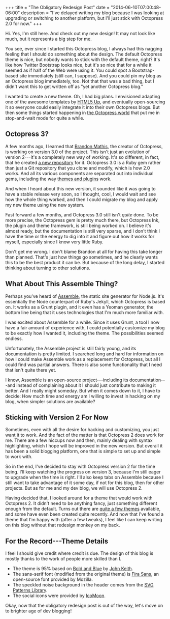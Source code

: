 +++
title = "The Obligatory Redesign Post"
date = "2014-06-10T07:00:48-06:00"
description = "I've delayed writing my blog because I was looking at upgrading or switching to another platform, but I'll just stick with Octopress 2.0 for now."
+++

Hi. Yes, I'm still here. And check out my new design! It may not look like much, but it represents a big step for me.

You see, ever since I started this Octopress blog, I always had this nagging feeling that I should do something about the design. The default Octopress theme is nice, but nobody wants to stick with the default theme, right? It's like how Twitter Bootstrap looks nice, but it's so nice that for a while it seemed as if half of the Web were using it. You could spot a Bootstrap-based site immediately (still can, I suppose). And you could pin my blog as an Octopress blog immediately, too. Not that that was a bad thing, but I didn't want this to get written off as "yet another Octopress blog."

I wanted to create a new theme. Oh, I had big plans. I envisioned adapting one of the awesome templates by [HTML5 Up](https://html5up.net), and eventually open-sourcing it so everyone could easily integrate it into their own Octopress blogs. But then some things started happening in [the Octopress world](https://twitter.com/octopress) that put me in stop-and-wait mode for quite a while.

<!--more-->

## Octopress 3?

A few months ago, I learned that [Brandon Mathis](https://twitter.com/imathis), the creator of Octopress, is working on version 3.0 of the project. This isn't just an evolution of version 2---it's a completely new way of working. It's so different, in fact, that he created [a new repository](https://github.com/octopress/octopress) for it. Octopress 3.0 is a Ruby gem rather than just a Git repository that you clone and modify, which is how 2.0 works. And all its various components are separated out into individual gems, including the way [themes and plugins](https://github.com/octopress/ink) work.

And when I heard about this new version, it sounded like it was going to have a stable release very soon, so I thought, cool, I would wait and see how the whole thing worked, and then I could migrate my blog and apply my new theme using the new system.

Fast forward a few months, and Octopress 3.0 still isn't *quite* done. To be more precise, the Octopress gem is pretty much there, but Octopress Ink, the plugin and theme framework, is still being worked on. I believe it's almost ready, but the documentation is still very sparse, and I don't think I have the time or the energy to dig into it and figure out how it works for myself, especially since I know very little Ruby.

Don't get me wrong. I don't blame Brandon at all for having this take longer than planned. That's just how things go sometimes, and he clearly wants this to be the best product it can be. But because of the long delay, I started thinking about turning to other solutions.

## What About This Assemble Thing?

Perhaps you've heard of [Assemble](http://assemble.io), the static site generator for Node.js. It's essentially the Node counterpart of Ruby's Jekyll, which Octopress is based on. It works as a Grunt plugin, and it even has a Yeoman generator, the bottom line being that it uses technologies that I'm much more familiar with.

I was excited about Assemble for a while. Since it uses Grunt, a tool I now have a fair amount of experience with, I could potentially customize my blog to be exactly how I wanted it, including the theme. The possibilities seemed endless.

Unfortunately, the Assemble project is still fairly young, and its documentation is pretty limited. I searched long and hard for information on how I could make Assemble work as a replacement for Octopress, but all I could find was partial answers. There is also some functionality that I need that isn't quite there yet.

I know, Assemble is an open-source project---including its documentation---and instead of complaining about it I should just contribute to making it better. And I really might someday. But when it comes down to it, I have to decide: How much time and energy am I willing to invest in hacking on my blog, when simpler solutions are available?

## Sticking with Version 2 For Now

Sometimes, even with all the desire for hacking and customizing, you just want it to work. And the fact of the matter is that Octopress 2 does work for me. There are a few hiccups now and then, mainly dealing with syntax highlighting, which I hope will be improved in the new version. But overall it has been a solid blogging platform, one that is simple to set up and simple to work with.

So in the end, I've decided to stay with Octopress version 2 for the time being. I'll keep watching the progress on version 3, because I'm still eager to upgrade when the time is right. I'll also keep tabs on Assemble because I still want to take advantage of it some day, if not for this blog, then for other projects. But as for me and my dev blog, we will use Octopress 2.

Having decided that, I looked around for a theme that would work with Octopress 2. It didn't need to be anything fancy, just something different enough from the default. Turns out there are [quite a few themes](https://github.com/imathis/octopress/wiki/3rd-Party-Octopress-Themes) available, and some have even been created quite recently. And now that I've found a theme that I'm happy with (after a few tweaks), I feel like I can keep writing on this blog without that redesign monkey on my back.

## For the Record---Theme Details

I feel I should give credit where credit is due. The design of this blog is mostly thanks to the work of people more skilled than I.

 - The theme is 95% based on [Bold and Blue](https://github.com/johnkeith/boldandblue) by [John Keith](http://www.john-keith.com).
 - The sans-serif font (modified from the original theme) is [Fira Sans](http://mozilla.github.io/Fira), an open-source font provided by Mozilla.
 - The speckled noise background in the header comes from the [SVG Patterns Library](https://philiprogers.com/svgpatterns/).
 - The social icons were provided by [IcoMoon](https://icomoon.io).

Okay, now that the obligatory redesign post is out of the way, let's move on to brighter age of dev blogging!
